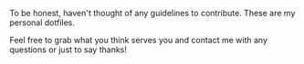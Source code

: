 To be honest, haven't thought of any guidelines to contribute. These are my personal dotfiles.

Feel free to grab what you think serves you and contact me with any questions or just to say thanks!
